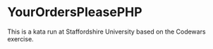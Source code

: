 # YourOrdersPleasePHP
This is a kata run at Staffordshire University based on the Codewars exercise.